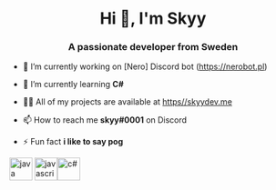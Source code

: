 <h1 align="center">Hi 👋, I'm Skyy</h1>
<h3 align="center">A passionate developer from Sweden</h3>

- 🔭 I’m currently working on [Nero] Discord bot (https://nerobot.pl)

- 🌱 I’m currently learning **C#**

- 👨‍💻 All of my projects are available at [https//skyydev.me](https//skyydev.me)

- 📫 How to reach me **skyy#0001** on Discord

- ⚡ Fun fact **i like to say pog**

<p align="left"><img src="https://devicons.github.io/devicon/devicon.git/icons/java/java-original-wordmark.svg" alt="java" width="40" height="40"/> <img src="https://devicons.github.io/devicon/devicon.git/icons/javascript/javascript-original.svg" alt="javascript" width="40" height="40"/><img src="https://cdn.worldvectorlogo.com/logos/c--4.svg" alt="c#" width="40" height="40"/></p> 

